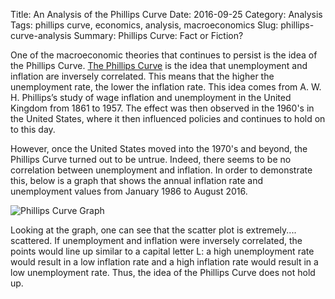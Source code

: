 Title: An Analysis of the Phillips Curve
Date: 2016-09-25
Category: Analysis
Tags: phillips curve, economics, analysis, macroeconomics
Slug: phillips-curve-analysis
Summary: Phillips Curve: Fact or Fiction? 

One of the macroeconomic theories that continues to persist is the idea of the Phillips Curve. [The Phillips Curve](https://en.m.wikipedia.org/wiki/Phillips_curve "Phillips Curve Wiki") is the idea that unemployment and inflation are inversely correlated. This means that the higher the unemployment rate, the lower the inflation rate. This idea comes from A. W. H. Phillips’s study of wage inflation and unemployment in the United Kingdom from 1861 to 1957. The effect was then observed in the 1960's in the United States, where it then influenced policies and continues to hold on to this day. 

However, once the United States moved into the 1970's and beyond, the Phillips Curve turned out to be untrue. Indeed, there seems to be no correlation between unemployment and inflation. In order to demonstrate this, below is a graph that shows the annual inflation rate and unemployment values from January 1986 to August 2016.  

![Phillips Curve Graph]({filename}/images/Phillips%20Curve%20Graph.PNG "Phillips Curve, 1986-2016")

Looking at the graph, one can see that the scatter plot is extremely.... scattered. If unemployment and inflation were inversely correlated, the points would line up similar to a capital letter L: a high unemployment rate would result in a low inflation rate and a high inflation rate would result in a low unemployment rate. Thus, the idea of the Phillips Curve does not hold up. 